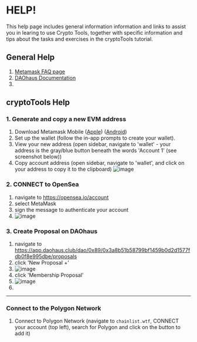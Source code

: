 # HELP!
This help page includes general information information and links to assist you in learing to use Crypto Tools, together with specific information and tips about the tasks and exercises in the cryptoTools tutorial. 

## General Help

1. [Metamask FAQ page](https://metamask.io/faqs/)
2. [DAOhaus Documentation](https://daohaus.club/docs/)
3. 

## cryptoTools Help

### 1. Generate and copy a new EVM address
1. Download Metamask Mobile ([Apple](https://apps.apple.com/us/app/metamask-blockchain-wallet/id1438144202)) ([Android](https://play.google.com/store/apps/details?id=io.metamask&hl=en_AU&gl=US))
2. Set up the wallet (follow the in-app prompts to create your wallet).
3. View your new address (open sidebar, navigate to 'wallet' - your address is the gray/blue button beneath the words 'Account 1' (see screenshot below))
4. Copy account address (open sidebar, navigate to 'wallet', and click on your address to copy it to the clipboard)
 ![image](https://user-images.githubusercontent.com/104967421/167320592-8e730324-b606-40eb-ac22-f79d57cff5a9.png)


### 2. CONNECT to OpenSea
1. navigate to https://opensea.io/account
2. select MetaMask
3. sign the message to authenticate your account
4. ![image](https://user-images.githubusercontent.com/104967421/167430329-a5220eb3-88a0-4e01-8d59-7f703676a69b.png)


### 3. Create Proposal on DAOhaus
1. navigate to https://app.daohaus.club/dao/0x89/0x3a8b51b58799bf1459b0d2d1577fdb0f8e995dbe/proposals
2. click 'New Proposal +' 
3. ![image](https://user-images.githubusercontent.com/104967421/167431162-d2e0a37b-f36d-4c24-a118-5d5068ecf12e.png)
4. click 'Membership Proposal' 
5. ![image](https://user-images.githubusercontent.com/104967421/167431281-189df633-9953-4988-9213-0a879fb3cd9b.png)
6. 




______________________

### Connect to the Polygon Network 
1. Connect to Polygon Network (navigate to `chainlist.wtf`, CONNECT your account (top left), search for Polygon and click on the button to add it)

